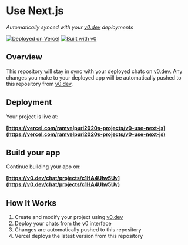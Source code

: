 # Use Next.js

*Automatically synced with your [v0.dev](https://v0.dev) deployments*

[![Deployed on Vercel](https://img.shields.io/badge/Deployed%20on-Vercel-black?style=for-the-badge&logo=vercel)](https://vercel.com/ramvelpuri2020s-projects/v0-use-next-js)
[![Built with v0](https://img.shields.io/badge/Built%20with-v0.dev-black?style=for-the-badge)](https://v0.dev/chat/projects/c1HA4Uhv5Uv)

## Overview

This repository will stay in sync with your deployed chats on [v0.dev](https://v0.dev).
Any changes you make to your deployed app will be automatically pushed to this repository from [v0.dev](https://v0.dev).

## Deployment

Your project is live at:

**[https://vercel.com/ramvelpuri2020s-projects/v0-use-next-js](https://vercel.com/ramvelpuri2020s-projects/v0-use-next-js)**

## Build your app

Continue building your app on:

**[https://v0.dev/chat/projects/c1HA4Uhv5Uv](https://v0.dev/chat/projects/c1HA4Uhv5Uv)**

## How It Works

1. Create and modify your project using [v0.dev](https://v0.dev)
2. Deploy your chats from the v0 interface
3. Changes are automatically pushed to this repository
4. Vercel deploys the latest version from this repository